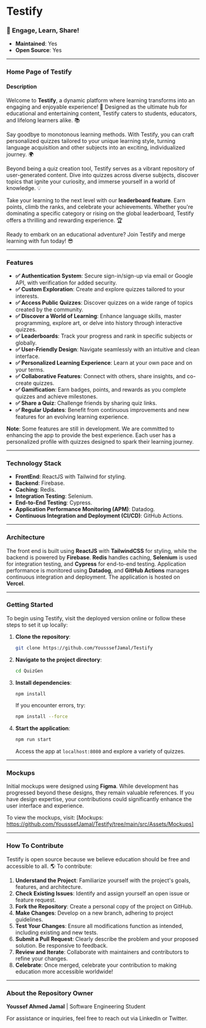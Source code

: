 # Testify  

### 🚀 Engage, Learn, Share!  

- **Maintained**: Yes  
- **Open Source**: Yes  

---  

### Home Page of Testify  

#### Description  
Welcome to **Testify**, a dynamic platform where learning transforms into an engaging and enjoyable experience! 🚀 Designed as the ultimate hub for educational and entertaining content, Testify caters to students, educators, and lifelong learners alike. 📚  

Say goodbye to monotonous learning methods. With Testify, you can craft personalized quizzes tailored to your unique learning style, turning language acquisition and other subjects into an exciting, individualized journey. 🌍  

Beyond being a quiz creation tool, Testify serves as a vibrant repository of user-generated content. Dive into quizzes across diverse subjects, discover topics that ignite your curiosity, and immerse yourself in a world of knowledge. 💡  

Take your learning to the next level with our **leaderboard feature**. Earn points, climb the ranks, and celebrate your achievements. Whether you're dominating a specific category or rising on the global leaderboard, Testify offers a thrilling and rewarding experience. 🏆  

Ready to embark on an educational adventure? Join Testify and merge learning with fun today! 😎  

---  

### Features  
- **✅ Authentication System**: Secure sign-in/sign-up via email or Google API, with verification for added security.  
- **✅ Custom Exploration**: Create and explore quizzes tailored to your interests.  
- **✅ Access Public Quizzes**: Discover quizzes on a wide range of topics created by the community.  
- **✅ Discover a World of Learning**: Enhance language skills, master programming, explore art, or delve into history through interactive quizzes.  
- **✅ Leaderboards**: Track your progress and rank in specific subjects or globally.  
- **✅ User-Friendly Design**: Navigate seamlessly with an intuitive and clean interface.  
- **✅ Personalized Learning Experience**: Learn at your own pace and on your terms.  
- **✅ Collaborative Features**: Connect with others, share insights, and co-create quizzes.  
- **✅ Gamification**: Earn badges, points, and rewards as you complete quizzes and achieve milestones.  
- **✅ Share a Quiz**: Challenge friends by sharing quiz links.  
- **✅ Regular Updates**: Benefit from continuous improvements and new features for an evolving learning experience.  

**Note**: Some features are still in development. We are committed to enhancing the app to provide the best experience. Each user has a personalized profile with quizzes designed to spark their learning journey.  

---  

### Technology Stack  
- **FrontEnd**: ReactJS with Tailwind for styling.  
- **Backend**: Firebase.  
- **Caching**: Redis.  
- **Integration Testing**: Selenium.  
- **End-to-End Testing**: Cypress.  
- **Application Performance Monitoring (APM)**: Datadog.  
- **Continuous Integration and Deployment (CI/CD)**: GitHub Actions.  

---  

### Architecture  
The front end is built using **ReactJS** with **TailwindCSS** for styling, while the backend is powered by **Firebase**. **Redis** handles caching, **Selenium** is used for integration testing, and **Cypress** for end-to-end testing. Application performance is monitored using **Datadog**, and **GitHub Actions** manages continuous integration and deployment. The application is hosted on **Vercel**.  

---  

### Getting Started  
To begin using Testify, visit the deployed version online or follow these steps to set it up locally:  
1. **Clone the repository**:  
   ```sh  
   git clone https://github.com/YousssefJamal/Testify  
   ```  
2. **Navigate to the project directory**:  
   ```sh  
   cd QuizGen  
   ```  
3. **Install dependencies**:  
   ```sh  
   npm install  
   ```  
   If you encounter errors, try:  
   ```sh  
   npm install --force  
   ```  
4. **Start the application**:  
   ```sh  
   npm run start  
   ```  
   Access the app at `localhost:8080` and explore a variety of quizzes.  

---  

### Mockups  
Initial mockups were designed using **Figma**. While development has progressed beyond these designs, they remain valuable references. If you have design expertise, your contributions could significantly enhance the user interface and experience.  

To view the mockups, visit: [Mockups: https://github.com/YousssefJamal/Testify/tree/main/src/Assets/Mockups]  

---  

### How To Contribute  
Testify is open source because we believe education should be free and accessible to all. 🌎 To contribute:  
1. **Understand the Project**: Familiarize yourself with the project's goals, features, and architecture.  
2. **Check Existing Issues**: Identify and assign yourself an open issue or feature request.  
3. **Fork the Repository**: Create a personal copy of the project on GitHub.  
4. **Make Changes**: Develop on a new branch, adhering to project guidelines.  
5. **Test Your Changes**: Ensure all modifications function as intended, including existing and new tests.  
6. **Submit a Pull Request**: Clearly describe the problem and your proposed solution. Be responsive to feedback.  
7. **Review and Iterate**: Collaborate with maintainers and contributors to refine your changes.  
8. **Celebrate**: Once merged, celebrate your contribution to making education more accessible worldwide!  

---  

### About the Repository Owner  
**Youssef Ahmed Jamal** | Software Engineering Student  

For assistance or inquiries, feel free to reach out via LinkedIn or Twitter.